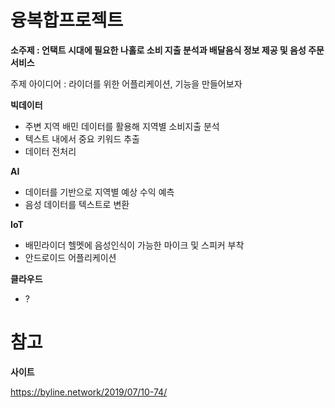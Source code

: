 # 융복합프로젝트

**소주제 : 언택트 시대에 필요한 나홀로 소비 지출 분석과 배달음식 정보 제공 및 음성 주문 서비스**



주제 아이디어 : 라이더를 위한 어플리케이션, 기능을 만들어보자

**빅데이터** 

- 주변 지역 배민 데이터를 활용해 지역별 소비지출 분석
- 텍스트 내에서 중요 키워드 추출
- 데이터 전처리



**AI**

- 데이터를 기반으로 지역별 예상 수익 예측
- 음성 데이터를 텍스트로 변환



**IoT** 

- 배민라이더 헬멧에 음성인식이 가능한 마이크 및 스피커 부착
- 안드로이드 어플리케이션



**클라우드**

- ?







# 참고

**사이트**

https://byline.network/2019/07/10-74/